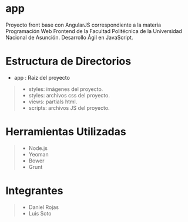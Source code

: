 # app

Proyecto front base con AngularJS correspondiente a la materia Programación Web Frontend de la Facultad Politécnica de la Universidad Nacional de Asunción. Desarrollo Ágil en JavaScript.

# Estructura de Directorios

* app : Raiz del proyecto

> * styles: imágenes del proyecto.
> * styles: archivos css del proyecto.
> * views: partials html.
> * scripts: archivos JS del proyecto.

# Herramientas Utilizadas

> * Node.js
> * Yeoman
> * Bower
> * Grunt

# Integrantes

> * Daniel Rojas
> * Luis Soto
